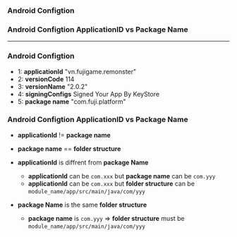 ### Android Configtion
### Android Configtion ApplicationID vs Package Name
----------------------------------

### Android Configtion

* 1: **applicationId** "vn.fujigame.remonster"
* 2: **versionCode** 114
* 3: **versionName** "2.0.2"
* 4: **signingConfigs** Signed Your App By KeyStore
* 5: **package name** "com.fuji.platform"

### Android Configtion ApplicationID vs Package Name
* **applicationId** != **package name**
* **package name** == **folder structure**
* **applicationId** is diffrent from **package Name**
  * **applicationId** can be `com.xxx` but **package name** can be `com.yyy`
  * **applicationId** can be `com.xxx` but **folder structure** can be `module_name/app/src/main/java/com/yyy` 

* **package Name** is the same **folder structure**
  * **package name** is `com.yyy` => **folder structure** must be `module_name/app/src/main/java/com/yyy`

